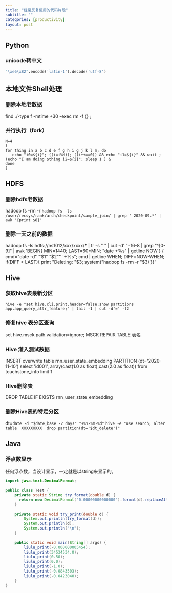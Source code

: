 ```yaml
---
title: "经常反复使用的代码片段"
subtitle: ""
categories: [productivity]
layout: post
---
```



## Python

### unicode转中文
```python
"\xe6\x82".encode('latin-1').decode('utf-8')
```

## 本地文件Shell处理

### 删除本地老数据
find ./-type f -mtime +30 -exec rm -f {} \; 


### 并行执行（fork）

```shell
N=4
(
for thing in a b c d e f g h i g j k l m; do 
   echo "i0=${i}"; ((i=i%N)); ((i++==0)) && echo "i1=${i}" && wait ; (echo "I am doing $thing i2=${i}"; sleep 1 ) &
done
)
```


## HDFS

### 删除hdfs老数据
hadoop fs -rm -r `hadoop fs -ls  /user/recsys/rank/arch/checkpoint/sample_join/ | grep ' 2020-09.*' | awk '{print $8}'`


### 删除一天之前的数据
hadoop fs -ls hdfs://ns1012/xxx/xxxx/*    |   tr -s " "    |    cut -d' ' -f6-8    |     grep "^[0-9]"    |    awk 'BEGIN{ MIN=1440; LAST=60*MIN; "date +%s" | getline NOW } { cmd="date -d'\''"$1" "$2"'\'' +%s"; cmd | getline WHEN; DIFF=NOW-WHEN; if(DIFF > LAST){ print "Deleting: "$3; system("hadoop fs -rm -r "$3) }}'


## Hive

### 获取hive表最新分区
```shell
hive -e "set hive.cli.print.header=false;show partitions app.app_query_attr_feature;" | tail -1 | cut -d'=' -f2
```

### 修复hive 表分区查询
 set hive.msck.path.validation=ignore; MSCK REPAIR TABLE 表名

### Hive 灌入测试数据
INSERT overwrite table rnn_user_state_embedding
PARTITION (dt='2020-11-10')
select 'id001', array(cast(1.0 as float),cast(2.0 as float)) 
from touchstone_info limit 1

### Hive删除表
 DROP TABLE IF EXISTS rnn_user_state_embedding

### 删除Hive表的特定分区

dt=`date -d "$date_base -2 days" "+%Y-%m-%d"`
`hive -e "use search; alter table  XXXXXXXXX  drop partition(dt='$dt_delete')"`



## Java

### 浮点数显示
任何浮点数，当设计显示，一定就是以string来显示的。
```java
import java.text.DecimalFormat;

public class Test {
    private static String try_format(double d) {
      return new DecimalFormat("0.00000000000000").format(d).replaceAll("(?<!\\.)[0]*$","");
    }
    
    private static void try_print(double d) {
        System.out.println(try_format(d));
        System.out.println(d);
        System.out.println("\n");
    }
    
    public static void main(String[] args) {
        liulu_print(-0.000000005454);
        liulu_print(34534534.0);
        liulu_print(0.50);
        liulu_print(0.0);
        liulu_print(-1.0);
        liulu_print(-0.0843503);
        liulu_print(-0.0423040);
    }
}
```